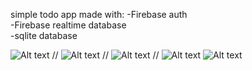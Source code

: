 simple todo app made with:
-Firebase auth <br />
-Firebase realtime database <br />
-sqlite database

![Alt text](assets/screenshots/signUp.png?raw=true "Login screen")
//
![Alt text](assets/screenshots/login.png?raw=true "Login screen")
//
![Alt text](assets/screenshots/home.png?raw=true "home screen")
//
![Alt text](assets/screenshots/viewCategory.png?raw=true "View category screen")
![Alt text](assets/screenshots/viewTodo.png?raw=true "View todo screen")
